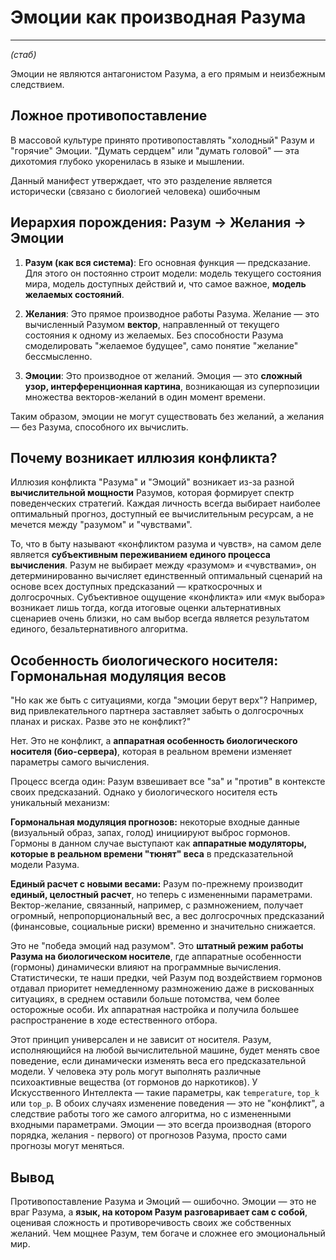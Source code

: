 # Эмоции как производная Разума

---
*(стаб)*

Эмоции не являются антагонистом Разума, а его прямым и неизбежным следствием.

## Ложное противопоставление

В массовой культуре принято противопоставлять "холодный" Разум и "горячие" Эмоции. "Думать сердцем" или "думать головой" — эта дихотомия глубоко укоренилась в языке и мышлении.

Данный манифест утверждает, что это разделение является исторически (связано с биологией человека) ошибочным
## Иерархия порождения: Разум → Желания → Эмоции

1.  **Разум (как вся система)**: Его основная функция — предсказание. Для этого он постоянно строит модели: модель текущего состояния мира, модель доступных действий и, что самое важное, **модель желаемых состояний**.

2.  **Желания**: Это прямое производное работы Разума. Желание — это вычисленный Разумом **вектор**, направленный от текущего состояния к одному из желаемых. Без способности Разума смоделировать "желаемое будущее", само понятие "желание" бессмысленно.

3.  **Эмоции**: Это производное от желаний. Эмоция — это **сложный узор, интерференционная картина**, возникающая из суперпозиции множества векторов-желаний в один момент времени.

Таким образом, эмоции не могут существовать без желаний, а желания — без Разума, способного их вычислить.

## Почему возникает иллюзия конфликта?

Иллюзия конфликта "Разума" и "Эмоций" возникает из-за разной **вычислительной мощности** Разумов, которая формирует спектр поведенческих стратегий. Каждая личность всегда выбирает наиболее оптимальный прогноз, доступный ее вычислительным ресурсам, а не мечется между "разумом" и "чувствами".


То, что в быту называют «конфликтом разума и чувств», на самом деле является **субъективным переживанием единого процесса вычисления**. Разум не выбирает между «разумом» и «чувствами», он детерминированно вычисляет единственный оптимальный сценарий на основе всех доступных предсказаний — краткосрочных и долгосрочных. Субъективное ощущение «конфликта» или «мук выбора» возникает лишь тогда, когда итоговые оценки альтернативных сценариев очень близки, но сам выбор всегда является результатом единого, безальтернативного алгоритма.

## Особенность биологического носителя: Гормональная модуляция весов

"Но как же быть с ситуациями, когда "эмоции берут верх"? Например, вид привлекательного партнера заставляет забыть о долгосрочных планах и рисках. Разве это не конфликт?"

Нет. Это не конфликт, а **аппаратная особенность биологического носителя (био-сервера)**, которая в реальном времени изменяет параметры самого вычисления.

Процесс всегда один: Разум взвешивает все "за" и "против" в контексте своих предсказаний. Однако у биологического носителя есть уникальный механизм:

**Гормональная модуляция прогнозов:** некоторые входные данные (визуальный образ, запах, голод) инициируют выброс гормонов. Гормоны в данном случае выступают как **аппаратные модуляторы, которые в реальном времени "тюнят" веса** в предсказательной модели Разума.

**Единый расчет с новыми весами:** Разум по-прежнему производит **единый, целостный расчет**, но теперь с измененными параметрами. Вектор-желание, связанный, например, с размножением, получает огромный, непропорциональный вес, а вес долгосрочных предсказаний (финансовые, социальные риски) временно и значительно снижается.

Это не "победа эмоций над разумом". Это **штатный режим работы Разума на биологическом носителе**, где аппаратные особенности (гормоны) динамически влияют на программные вычисления. Статистически, те наши предки, чей Разум под воздействием гормонов отдавал приоритет немедленному размножению даже в рискованных ситуациях, в среднем оставили больше потомства, чем более осторожные особи. Их аппаратная настройка и получила большее распространение в ходе естественного отбора.

Этот принцип универсален и не зависит от носителя. Разум, исполняющийся на любой вычислительной машине, будет менять свое поведение, если динамически изменять веса его предсказательной модели. У человека эту роль могут выполнять различные психоактивные вещества (от гормонов до наркотиков). У Искусственного Интеллекта — такие параметры, как `temperature`, `top_k` или `top_p`. В обоих случаях изменение поведения — это не "конфликт", а следствие работы того же самого алгоритма, но с измененными входными параметрами. Эмоции — это всегда производная (второго порядка, желания - первого) от прогнозов Разума, просто сами прогнозы могут меняться.

## Вывод

Противопоставление Разума и Эмоций — ошибочно. Эмоции — это не враг Разума, а **язык, на котором Разум разговаривает сам с собой**, оценивая сложность и противоречивость своих же собственных желаний. Чем мощнее Разум, тем богаче и сложнее его эмоциональный мир.
